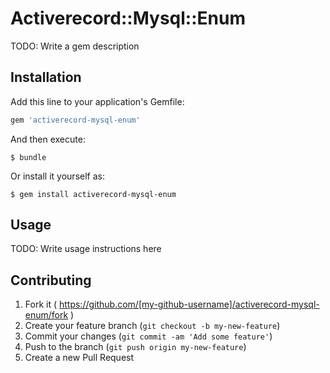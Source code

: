 # Activerecord::Mysql::Enum

TODO: Write a gem description

## Installation

Add this line to your application's Gemfile:

```ruby
gem 'activerecord-mysql-enum'
```

And then execute:

    $ bundle

Or install it yourself as:

    $ gem install activerecord-mysql-enum

## Usage

TODO: Write usage instructions here

## Contributing

1. Fork it ( https://github.com/[my-github-username]/activerecord-mysql-enum/fork )
2. Create your feature branch (`git checkout -b my-new-feature`)
3. Commit your changes (`git commit -am 'Add some feature'`)
4. Push to the branch (`git push origin my-new-feature`)
5. Create a new Pull Request
